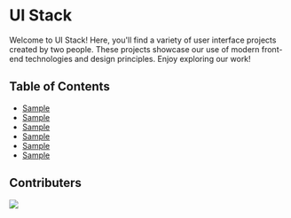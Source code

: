 # UI Stack
Welcome to UI Stack! Here, you'll find a variety of user interface projects created by two people. These projects showcase our use of modern front-end technologies and design principles. Enjoy exploring our work!

## Table of Contents

- [Sample](#sample)
- [Sample](#sample)
- [Sample](#sample)
- [Sample](#sample)
- [Sample](#sample)
- [Sample](#sample)

## Contributers
<a href="https://github.com/2-bytess/ui-stack/graphs/contributors">
  <img src="https://contrib.rocks/image?repo=2-bytess/ui-stack" />
</a>
